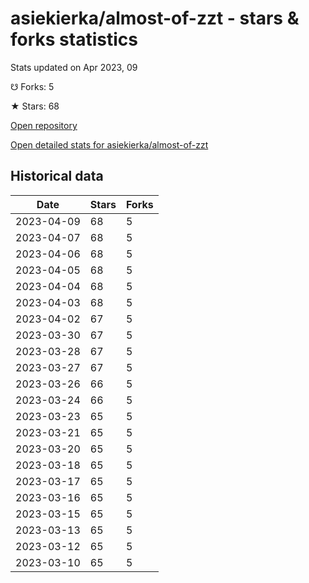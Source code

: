 # asiekierka/almost-of-zzt - stars & forks statistics

Stats updated on Apr 2023, 09

☋ Forks: 5

★ Stars: 68

[Open repository](https://github.com/asiekierka/almost-of-zzt)

[Open detailed stats for asiekierka/almost-of-zzt](https://reviewgithub.com/rep/asiekierka/almost-of-zzt)

## Historical data
| Date | Stars | Forks |
|------|-------|-------|
| 2023-04-09 | 68 | 5 | 
| 2023-04-07 | 68 | 5 | 
| 2023-04-06 | 68 | 5 | 
| 2023-04-05 | 68 | 5 | 
| 2023-04-04 | 68 | 5 | 
| 2023-04-03 | 68 | 5 | 
| 2023-04-02 | 67 | 5 | 
| 2023-03-30 | 67 | 5 | 
| 2023-03-28 | 67 | 5 | 
| 2023-03-27 | 67 | 5 | 
| 2023-03-26 | 66 | 5 | 
| 2023-03-24 | 66 | 5 | 
| 2023-03-23 | 65 | 5 | 
| 2023-03-21 | 65 | 5 | 
| 2023-03-20 | 65 | 5 | 
| 2023-03-18 | 65 | 5 | 
| 2023-03-17 | 65 | 5 | 
| 2023-03-16 | 65 | 5 | 
| 2023-03-15 | 65 | 5 | 
| 2023-03-13 | 65 | 5 | 
| 2023-03-12 | 65 | 5 | 
| 2023-03-10 | 65 | 5 | 

